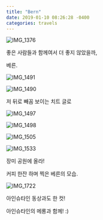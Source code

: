 ```yaml
---
title: "Bern"
date: 2019-01-10 08:26:28 -0400
categories: travels
---
```




![IMG_1376](https://user-images.githubusercontent.com/49894861/64573761-7a844a00-d3a7-11e9-8f74-36d12631c535.JPG)


좋은 사람들과 함께여서 더 좋지 않았을까,

베른.

![IMG_1491](https://user-images.githubusercontent.com/49894861/64573762-7a844a00-d3a7-11e9-940f-bef79c88af14.JPG)


![IMG_1490](https://user-images.githubusercontent.com/49894861/64573763-7a844a00-d3a7-11e9-8ee5-40c9b65c5012.JPG)


저 뒤로 빼꼼 보이는 치트 글로

![IMG_1497](https://user-images.githubusercontent.com/49894861/64573765-7b1ce080-d3a7-11e9-80b0-ea8f790f6100.JPG)


![IMG_1498](https://user-images.githubusercontent.com/49894861/64573766-7b1ce080-d3a7-11e9-9f2c-1f145f5ad390.JPG)





![IMG_1505](https://user-images.githubusercontent.com/49894861/64573767-7b1ce080-d3a7-11e9-91d0-1133dfdcece4.JPG)


![IMG_1533](https://user-images.githubusercontent.com/49894861/64573768-7bb57700-d3a7-11e9-8c26-dedd58b608ec.JPG)


장미 공원에 올라! 

커피 한잔 하며 찍은 베른의 모습.


![IMG_1722](https://user-images.githubusercontent.com/49894861/64573770-7bb57700-d3a7-11e9-91ff-dea7f73dc2be.jpeg)


아인슈타인 동상과도 한 컷!

아인슈타인의 메롱과 함께! :)


